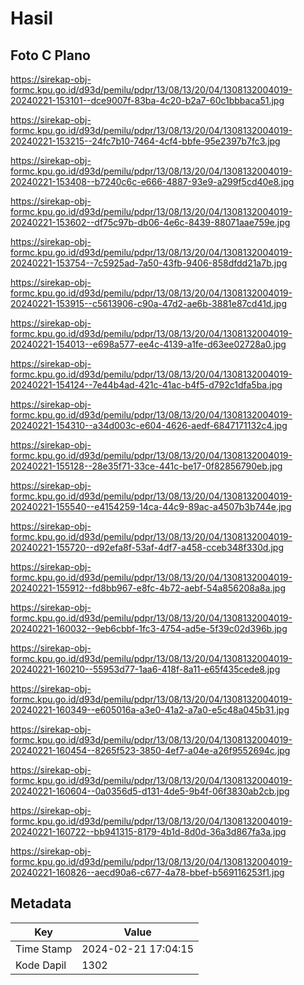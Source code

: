 # Hasil

## Foto C Plano

https://sirekap-obj-formc.kpu.go.id/d93d/pemilu/pdpr/13/08/13/20/04/1308132004019-20240221-153101--dce9007f-83ba-4c20-b2a7-60c1bbbaca51.jpg

https://sirekap-obj-formc.kpu.go.id/d93d/pemilu/pdpr/13/08/13/20/04/1308132004019-20240221-153215--24fc7b10-7464-4cf4-bbfe-95e2397b7fc3.jpg

https://sirekap-obj-formc.kpu.go.id/d93d/pemilu/pdpr/13/08/13/20/04/1308132004019-20240221-153408--b7240c6c-e666-4887-93e9-a299f5cd40e8.jpg

https://sirekap-obj-formc.kpu.go.id/d93d/pemilu/pdpr/13/08/13/20/04/1308132004019-20240221-153602--df75c97b-db06-4e6c-8439-88071aae759e.jpg

https://sirekap-obj-formc.kpu.go.id/d93d/pemilu/pdpr/13/08/13/20/04/1308132004019-20240221-153754--7c5925ad-7a50-43fb-9406-858dfdd21a7b.jpg

https://sirekap-obj-formc.kpu.go.id/d93d/pemilu/pdpr/13/08/13/20/04/1308132004019-20240221-153915--c5613906-c90a-47d2-ae6b-3881e87cd41d.jpg

https://sirekap-obj-formc.kpu.go.id/d93d/pemilu/pdpr/13/08/13/20/04/1308132004019-20240221-154013--e698a577-ee4c-4139-a1fe-d63ee02728a0.jpg

https://sirekap-obj-formc.kpu.go.id/d93d/pemilu/pdpr/13/08/13/20/04/1308132004019-20240221-154124--7e44b4ad-421c-41ac-b4f5-d792c1dfa5ba.jpg

https://sirekap-obj-formc.kpu.go.id/d93d/pemilu/pdpr/13/08/13/20/04/1308132004019-20240221-154310--a34d003c-e604-4626-aedf-6847171132c4.jpg

https://sirekap-obj-formc.kpu.go.id/d93d/pemilu/pdpr/13/08/13/20/04/1308132004019-20240221-155128--28e35f71-33ce-441c-be17-0f82856790eb.jpg

https://sirekap-obj-formc.kpu.go.id/d93d/pemilu/pdpr/13/08/13/20/04/1308132004019-20240221-155540--e4154259-14ca-44c9-89ac-a4507b3b744e.jpg

https://sirekap-obj-formc.kpu.go.id/d93d/pemilu/pdpr/13/08/13/20/04/1308132004019-20240221-155720--d92efa8f-53af-4df7-a458-cceb348f330d.jpg

https://sirekap-obj-formc.kpu.go.id/d93d/pemilu/pdpr/13/08/13/20/04/1308132004019-20240221-155912--fd8bb967-e8fc-4b72-aebf-54a856208a8a.jpg

https://sirekap-obj-formc.kpu.go.id/d93d/pemilu/pdpr/13/08/13/20/04/1308132004019-20240221-160032--9eb6cbbf-1fc3-4754-ad5e-5f39c02d396b.jpg

https://sirekap-obj-formc.kpu.go.id/d93d/pemilu/pdpr/13/08/13/20/04/1308132004019-20240221-160210--55953d77-1aa6-418f-8a11-e65f435cede8.jpg

https://sirekap-obj-formc.kpu.go.id/d93d/pemilu/pdpr/13/08/13/20/04/1308132004019-20240221-160349--e605016a-a3e0-41a2-a7a0-e5c48a045b31.jpg

https://sirekap-obj-formc.kpu.go.id/d93d/pemilu/pdpr/13/08/13/20/04/1308132004019-20240221-160454--8265f523-3850-4ef7-a04e-a26f9552694c.jpg

https://sirekap-obj-formc.kpu.go.id/d93d/pemilu/pdpr/13/08/13/20/04/1308132004019-20240221-160604--0a0356d5-d131-4de5-9b4f-06f3830ab2cb.jpg

https://sirekap-obj-formc.kpu.go.id/d93d/pemilu/pdpr/13/08/13/20/04/1308132004019-20240221-160722--bb941315-8179-4b1d-8d0d-36a3d867fa3a.jpg

https://sirekap-obj-formc.kpu.go.id/d93d/pemilu/pdpr/13/08/13/20/04/1308132004019-20240221-160826--aecd90a6-c677-4a78-bbef-b569116253f1.jpg


## Metadata

| Key        | Value               |
| ---------- | ------------------- |
| Time Stamp | 2024-02-21 17:04:15 |
| Kode Dapil | 1302                |



